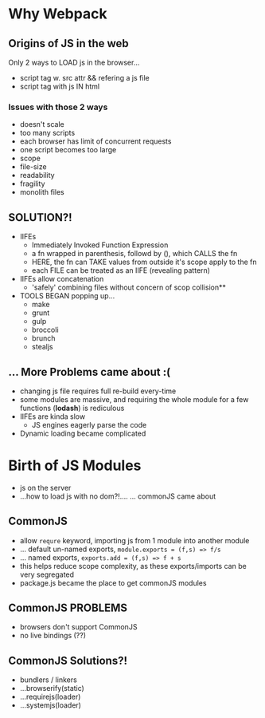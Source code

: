 # Why Webpack

## Origins of JS in the web
Only 2 ways to LOAD js in the browser...
- script tag w. src attr && refering a js file
- script tag with js IN html

### Issues with those 2 ways
- doesn't scale
- too many scripts
- each browser has limit of concurrent requests
- one script becomes too large
- scope
- file-size
- readability
- fragility
- monolith files

## SOLUTION?!
- IIFEs
  - Immediately Invoked Function Expression
  - a fn wrapped in parenthesis, followd by (), which CALLS the fn
  - HERE, the fn can TAKE values from outside it's scope apply to the fn
  - each FILE can be treated as an IIFE (revealing pattern)
- IIFEs allow concatenation
	- 'safely' combining files without concern of scop collision**
- TOOLS BEGAN popping up...
  - make
  - grunt
  - gulp
  - broccoli
  - brunch
  - stealjs

## ... More Problems came about :( 
- changing js file requires full re-build every-time
- some modules are massive, and requiring the whole module for a few functions (**lodash**) is rediculous
- IIFEs are kinda slow
	- JS engines eagerly parse the code
- Dynamic loading became complicated

# Birth of JS Modules
- js on the server
- ...how to load js with no dom?!....
... commonJS came about

## CommonJS
- allow ```requre``` keyword, importing js from 1 module into another module
- ... default un-named exports, ```module.exports = (f,s) => f/s```
- ... named exports, ```exports.add = (f,s) => f + s```
- this helps reduce scope complexity, as these exports/imports can be very segregated
- package.js became the place to get commonJS modules

## CommonJS PROBLEMS
- browsers don't support CommonJS
- no live bindings (??)

## CommonJS Solutions?!
- bundlers / linkers
- ...browserify(static)
- ...requirejs(loader)
- ...systemjs(loader)

